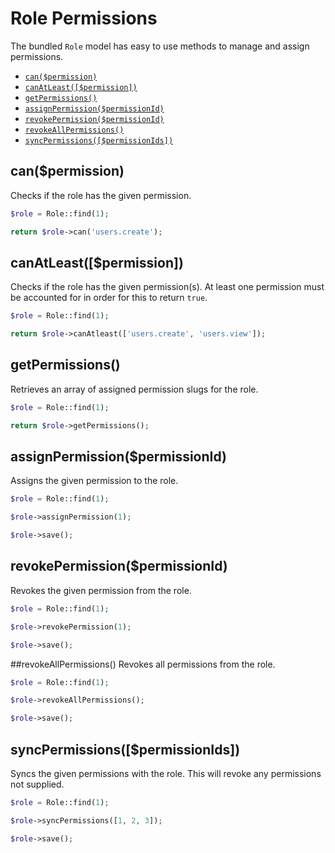 # Role Permissions

The bundled `Role` model has easy to use methods to manage and assign permissions.

- [`can($permission)`](#can)
- [`canAtLeast([$permission])`](#can-at-least)
- [`getPermissions()`](#get-permissions)
- [`assignPermission($permissionId)`](#assign)
- [`revokePermission($permissionId)`](#revoke)
- [`revokeAllPermissions()`](#revoke-all)
- [`syncPermissions([$permissionIds])`](#sync)

<a name="can"></a>
## can($permission)
Checks if the role has the given permission.

```php
$role = Role::find(1);

return $role->can('users.create');
```

<a name="can-at-least"></a>
## canAtLeast([$permission])
Checks if the role has the given permission(s).
At least one permission must be accounted for in order for this to return `true`.

```php
$role = Role::find(1);

return $role->canAtleast(['users.create', 'users.view']);
```

<a name="get-permissions"></a>
## getPermissions()
Retrieves an array of assigned permission slugs for the role.

```php
$role = Role::find(1);

return $role->getPermissions();
```

<a name="assign"></a>
## assignPermission($permissionId)
Assigns the given permission to the role.

```php
$role = Role::find(1);

$role->assignPermission(1);

$role->save();
```

<a name="revoke"></a>
## revokePermission($permissionId)
Revokes the given permission from the role.

```php
$role = Role::find(1);

$role->revokePermission(1);

$role->save();
```

<a name="revoke-all"></a>
##revokeAllPermissions()
Revokes all permissions from the role.

```php
$role = Role::find(1);

$role->revokeAllPermissions();

$role->save();
```

<a name="sync"></a>
## syncPermissions([$permissionIds])
Syncs the given permissions with the role. This will revoke any permissions not supplied.

```php
$role = Role::find(1);

$role->syncPermissions([1, 2, 3]);

$role->save();
```